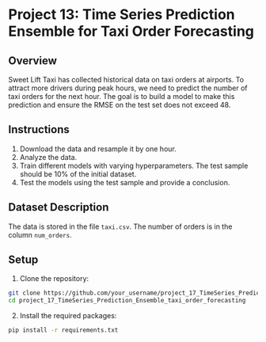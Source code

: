 # Project 13: Time Series Prediction Ensemble for Taxi Order Forecasting

## Overview
Sweet Lift Taxi has collected historical data on taxi orders at airports. To attract more drivers during peak hours, we need to predict the number of taxi orders for the next hour. The goal is to build a model to make this prediction and ensure the RMSE on the test set does not exceed 48.

## Instructions
1. Download the data and resample it by one hour.
2. Analyze the data.
3. Train different models with varying hyperparameters. The test sample should be 10% of the initial dataset.
4. Test the models using the test sample and provide a conclusion.

## Dataset Description
The data is stored in the file `taxi.csv`. The number of orders is in the column `num_orders`.

## Setup
1. Clone the repository:
```sh
git clone https://github.com/your_username/project_17_TimeSeries_Prediction_Ensemble_taxi_order_forecasting.git
cd project_17_TimeSeries_Prediction_Ensemble_taxi_order_forecasting
```

2. Install the required packages:
```sh
pip install -r requirements.txt
```
